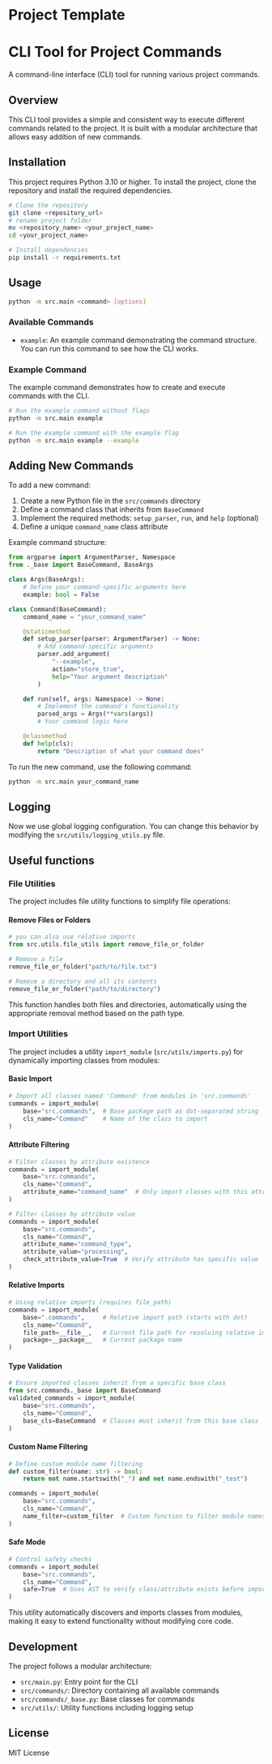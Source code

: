 # Project Template

# CLI Tool for Project Commands

A command-line interface (CLI) tool for running various project commands.

## Overview

This CLI tool provides a simple and consistent way to execute different commands related to the project. It is built with a modular architecture that allows easy addition of new commands.

## Installation

This project requires Python 3.10 or higher. To install the project, clone the repository and install the required dependencies.

```bash
# Clone the repository
git clone <repository_url>
# rename project folder
mv <repository_name> <your_project_name>
cd <your_project_name>

# Install dependencies
pip install -r requirements.txt
```

## Usage

```bash
python -m src.main <command> [options]
```

### Available Commands

- `example`: An example command demonstrating the command structure. You can run this command to see how the CLI works.

### Example Command

The example command demonstrates how to create and execute commands with the CLI.

```bash
# Run the example command without flags
python -m src.main example

# Run the example command with the example flag
python -m src.main example --example
```

## Adding New Commands

To add a new command:

1. Create a new Python file in the `src/commands` directory
2. Define a command class that inherits from `BaseCommand`
3. Implement the required methods: `setup_parser`, `run`, and `help` (optional)
4. Define a unique `command_name` class attribute

Example command structure:

```python
from argparse import ArgumentParser, Namespace
from ._base import BaseCommand, BaseArgs

class Args(BaseArgs):
    # Define your command-specific arguments here
    example: bool = False

class Command(BaseCommand):
    command_name = "your_command_name"

    @staticmethod
    def setup_parser(parser: ArgumentParser) -> None:
        # Add command-specific arguments
        parser.add_argument(
            "--example",
            action="store_true",
            help="Your argument description"
        )

    def run(self, args: Namespace) -> None:
        # Implement the command's functionality
        parsed_args = Args(**vars(args))
        # Your command logic here

    @classmethod
    def help(cls):
        return "Description of what your command does"
```

To run the new command, use the following command:

```bash
python -m src.main your_command_name
```

## Logging

Now we use global logging configuration. You can change this behavior by modifying the `src/utils/logging_utils.py` file.

## Useful functions

### File Utilities

The project includes file utility functions to simplify file operations:

#### Remove Files or Folders

```python
# you can also use relative imports
from src.utils.file_utils import remove_file_or_folder

# Remove a file
remove_file_or_folder("path/to/file.txt")

# Remove a directory and all its contents
remove_file_or_folder("path/to/directory")
```

This function handles both files and directories, automatically using the appropriate removal method based on the path type.

### Import Utilities

The project includes a utility `import_module` (`src/utils/imports.py`) for dynamically importing classes from modules:

#### Basic Import
```python
# Import all classes named 'Command' from modules in 'src.commands' 
commands = import_module(
    base="src.commands",  # Base package path as dot-separated string
    cls_name="Command"    # Name of the class to import
)
```

#### Attribute Filtering
```python
# Filter classes by attribute existence
commands = import_module(
    base="src.commands",
    cls_name="Command",
    attribute_name="command_name"  # Only import classes with this attribute
)

# Filter classes by attribute value
commands = import_module(
    base="src.commands",
    cls_name="Command",
    attribute_name="command_type",
    attribute_value="processing",
    check_attribute_value=True  # Verify attribute has specific value
)
```

#### Relative Imports
```python
# Using relative imports (requires file_path)
commands = import_module(
    base=".commands",     # Relative import path (starts with dot)
    cls_name="Command",
    file_path=__file__,   # Current file path for resolving relative imports
    package=__package__   # Current package name
)
```

#### Type Validation
```python
# Ensure imported classes inherit from a specific base class
from src.commands._base import BaseCommand
validated_commands = import_module(
    base="src.commands",
    cls_name="Command",
    base_cls=BaseCommand  # Classes must inherit from this base class
)
```

#### Custom Name Filtering
```python
# Define custom module name filtering
def custom_filter(name: str) -> bool:
    return not name.startswith("_") and not name.endswith("_test")

commands = import_module(
    base="src.commands",
    cls_name="Command",
    name_filter=custom_filter  # Custom function to filter module names
)
```

#### Safe Mode
```python
# Control safety checks
commands = import_module(
    base="src.commands",
    cls_name="Command",
    safe=True  # Uses AST to verify class/attribute exists before importing
)
```

This utility automatically discovers and imports classes from modules, making it easy to extend functionality without modifying core code.

## Development

The project follows a modular architecture:

- `src/main.py`: Entry point for the CLI
- `src/commands/`: Directory containing all available commands
- `src/commands/_base.py`: Base classes for commands
- `src/utils/`: Utility functions including logging setup

## License

MIT License